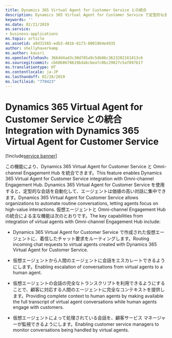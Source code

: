 ```yaml
---
title: Dynamics 365 Virtual Agent for Customer Service との統合
description: Dynamics 365 Virtual Agent for Customer Service で定型的な会話を自動化することで、サービス担当者は価値の高い対話に集中できるようになります。
keywords: ''
ms.date: 02/21/2019
ms.service:
- business-applications
ms.topic: article
ms.assetid: a9d31565-edb3-481b-6173-8001964e4935
author: shellyhaverkamp
ms.author: kausri
ms.openlocfilehash: 366dd4ad3c30d785a9c5db86c3623202161813c6
ms.sourcegitcommit: cb60b8678619bdabcbea7c0bc29027c5af897b17
ms.translationtype: HT
ms.contentlocale: ja-JP
ms.lasthandoff: 02/28/2019
ms.locfileid: "770423"
---
```

#  <a name="integration-with-dynamics-365-virtual-agent-for-customer-service"></a><span data-ttu-id="e86a0-103">Dynamics 365 Virtual Agent for Customer Service との統合</span><span class="sxs-lookup"><span data-stu-id="e86a0-103">Integration with Dynamics 365 Virtual Agent for Customer Service</span></span>
[!include[service banner](../../includes/service.md)]


<span data-ttu-id="e86a0-104">この機能により、Dynamics 365 Virtual Agent for Customer Service と Omni-channel Engagement Hub を統合できます。</span><span class="sxs-lookup"><span data-stu-id="e86a0-104">This feature enables Dynamics 365 Virtual Agent for Customer Service integration with Omni-channel Engagement Hub.</span></span> <span data-ttu-id="e86a0-105">Dynamics 365 Virtual Agent for Customer Service を使用すると、定型的な会話を自動化して、エージェントは価値の高い対話に集中できます。</span><span class="sxs-lookup"><span data-stu-id="e86a0-105">Dynamics 365 Virtual Agent for Customer Service allows organizations to automate routine conversations, letting agents focus on high-value interactions.</span></span> <span data-ttu-id="e86a0-106">仮想エージェントと Omni-channel Engagement Hub の統合による主な機能は次のとおりです。</span><span class="sxs-lookup"><span data-stu-id="e86a0-106">The key capabilities from integration of virtual agents with Omni-channel Engagement Hub include:</span></span> 

- <span data-ttu-id="e86a0-107">Dynamics 365 Virtual Agent for Customer Service で作成された仮想エージェントに、着信したチャット要求をルーティングします。</span><span class="sxs-lookup"><span data-stu-id="e86a0-107">Routing incoming chat requests to virtual agents created with Dynamics 365 Virtual Agent for Customer Service.</span></span>

- <span data-ttu-id="e86a0-108">仮想エージェントから人間のエージェントに会話をエスカレートできるようにします。</span><span class="sxs-lookup"><span data-stu-id="e86a0-108">Enabling escalation of conversations from virtual agents to a human agent.</span></span>

- <span data-ttu-id="e86a0-109">仮想エージェントの会話の完全なトランスクリプトを利用できるようにすることで、顧客に対応する人間のエージェントに完全なコンテキストを提供します。</span><span class="sxs-lookup"><span data-stu-id="e86a0-109">Providing complete context to human agents by making available the full transcript of virtual agent conversations while human agents engage with customers.</span></span>

- <span data-ttu-id="e86a0-110">仮想エージェントによって処理されている会話を、顧客サービス マネージャーが監視できるようにします。</span><span class="sxs-lookup"><span data-stu-id="e86a0-110">Enabling customer service managers to monitor conversations being handled by virtual agents.</span></span>

